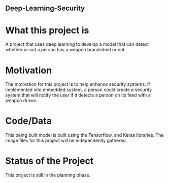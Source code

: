 ## Deep-Learning-Security
# What this project is
A project that uses deep learning to develop a model that can detect whether or not a person has a weapon brandished or not.  
# Motivation
The motivation for this project is to help enhance security systems. If implemented into embedded system, a person could create a security system that will notify the user if it detects a person on its feed with a weapon drawn. 
# Code/Data
This being built model is built using the Tensorflow, and Keras libraries. The image files for this project will be independently gathered.
# Status of the Project
This project is still in the planning phase.

